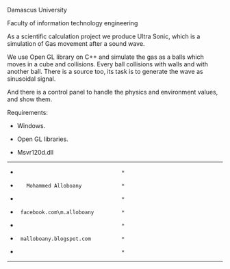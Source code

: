                                     

Damascus University

Faculty of information technology engineering



As a scientific calculation project we produce Ultra Sonic, which is a simulation of Gas movement after a sound wave.

We use Open GL library on C++ and simulate the gas as a balls which moves in a cube and collisions. Every ball collisions with walls and with another ball.
There is a source too, its task is to generate the wave as sinusoidal signal.

And there is a control panel to handle the physics and environment values, and show them.

Requirements:

-	Windows.

-	Open GL libraries.

-	Msvr120d.dll

*****************************************
*                                       *
*        Mohammed Alloboany             *
*                                       *
*      facebook.com\m.alloboany         *
*                                       *
*      malloboany.blogspot.com          *
*                                       *
*****************************************
